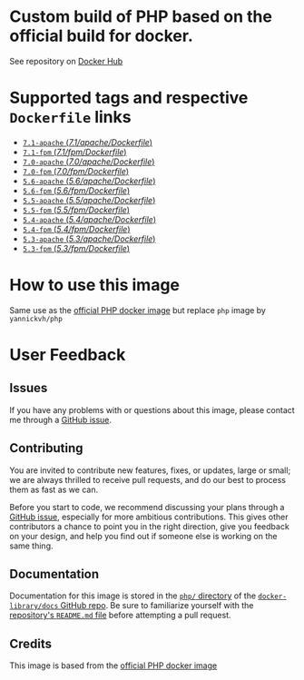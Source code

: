 # Custom build of PHP based on the official build for docker.

See repository on [Docker Hub](https://hub.docker.com/r/yannickvh/php/)

# Supported tags and respective `Dockerfile` links

- [ `7.1-apache` (*7.1/apache/Dockerfile*)](https://github.com/yvh/docker-php/blob/master/7.1/apache/Dockerfile)
- [ `7.1-fpm` (*7.1/fpm/Dockerfile*)](https://github.com/yvh/docker-php/blob/master/7.1/fpm/Dockerfile)
- [ `7.0-apache` (*7.0/apache/Dockerfile*)](https://github.com/yvh/docker-php/blob/master/7.0/apache/Dockerfile)
- [ `7.0-fpm` (*7.0/fpm/Dockerfile*)](https://github.com/yvh/docker-php/blob/master/7.0/fpm/Dockerfile)
- [ `5.6-apache` (*5.6/apache/Dockerfile*)](https://github.com/yvh/docker-php/blob/master/5.6/apache/Dockerfile)
- [ `5.6-fpm` (*5.6/fpm/Dockerfile*)](https://github.com/yvh/docker-php/blob/master/5.6/fpm/Dockerfile)
- [ `5.5-apache` (*5.5/apache/Dockerfile*)](https://github.com/yvh/docker-php/blob/master/5.5/apache/Dockerfile)
- [ `5.5-fpm` (*5.5/fpm/Dockerfile*)](https://github.com/yvh/docker-php/blob/master/5.5/fpm/Dockerfile)
- [ `5.4-apache` (*5.4/apache/Dockerfile*)](https://github.com/yvh/docker-php/blob/master/5.4/apache/Dockerfile)
- [ `5.4-fpm` (*5.4/fpm/Dockerfile*)](https://github.com/yvh/docker-php/blob/master/5.4/fpm/Dockerfile)
- [ `5.3-apache` (*5.3/apache/Dockerfile*)](https://github.com/yvh/docker-php/blob/master/5.3/apache/Dockerfile)
- [ `5.3-fpm` (*5.3/fpm/Dockerfile*)](https://github.com/yvh/docker-php/blob/master/5.3/fpm/Dockerfile)

# How to use this image

Same use as the [official PHP docker image](https://hub.docker.com/_/php/) but replace `php` image by `yannickvh/php`

# User Feedback

## Issues

If you have any problems with or questions about this image, please contact me through a [GitHub issue](https://github.com/yvh/docker-php/issues).

## Contributing

You are invited to contribute new features, fixes, or updates, large or small; we are always thrilled to receive pull requests, and do our best to process them as fast as we can.

Before you start to code, we recommend discussing your plans through a [GitHub issue](https://github.com/docker-library/php/issues), especially for more ambitious contributions. This gives other contributors a chance to point you in the right direction, give you feedback on your design, and help you find out if someone else is working on the same thing.

## Documentation

Documentation for this image is stored in the [`php/` directory](https://github.com/docker-library/docs/tree/master/php) of the [`docker-library/docs` GitHub repo](https://github.com/docker-library/docs). Be sure to familiarize yourself with the [repository's `README.md` file](https://github.com/docker-library/docs/blob/master/README.md) before attempting a pull request.

## Credits

This image is based from the [official PHP docker image](https://hub.docker.com/_/php/)
